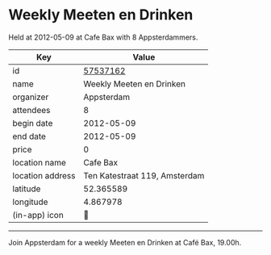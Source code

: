 # Weekly Meeten en Drinken
Held at 2012-05-09 at Cafe Bax with 8 Appsterdammers.
        
|Key|Value
|---|---|
|id|[57537162](https://www.meetup.com/appsterdam/events/57537162/)|
|name|Weekly Meeten en Drinken|
|organizer|Appsterdam|
|attendees|8|
|begin date|2012-05-09|
|end date|2012-05-09|
|price|0|
|location name|Cafe Bax|
|location address|Ten Katestraat 119, Amsterdam|
|latitude|52.365589|
|longitude|4.867978|
|(in-app) icon|🍺|

---

Join Appsterdam for a weekly Meeten en Drinken at Café Bax, 19.00h.


